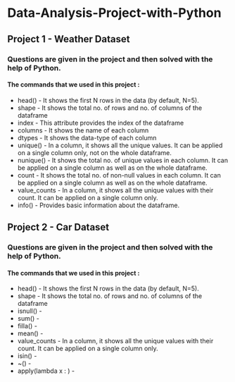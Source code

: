 # Data-Analysis-Project-with-Python
## Project 1 - Weather Dataset

### Questions are given in the project and then solved with the help of Python. 
#### The commands that we used in this project :

* head() - It shows the first N rows in the data (by default, N=5).
* shape - It shows the total no. of rows and no. of columns of the dataframe
* index - This attribute provides the index of the dataframe
* columns - It shows the name of each column
* dtypes - It shows the data-type of each column
* unique() - In a column, it shows all the unique values. It can be applied on a single column only, not on the whole dataframe.
* nunique() - It shows the total no. of unique values in each column. It can be applied on a single column as well as on the whole dataframe.
* count - It shows the total no. of non-null values in each column. It can be applied on a single column as well as on the whole dataframe.
* value_counts - In a column, it shows all the unique values with their count. It can be applied on a single column only.
* info() - Provides basic information about the dataframe.

## Project 2 - Car Dataset

### Questions are given in the project and then solved with the help of Python.
#### The commands that we used in this project : 

* head() - It shows the first N rows in the data (by default, N=5).
* shape - It shows the total no. of rows and no. of columns of the dataframe
* isnull() -
* sum() - 
* filla() - 
* mean() - 
* value_counts - In a column, it shows all the unique values with their count. It can be applied on a single column only.
* isin() - 
* ~() - 
* apply(lambda x : ) - 
